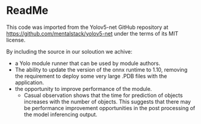 ﻿# ReadMe
This code was imported from the Yolov5-net GitHub repository at https://github.com/mentalstack/yolov5-net under the terms of its MIT license.

By including the source in our soloution we achive:

- a Yolo module runner that can be used by module authors.
- The ability to update the version of the onnx runtime to 1.10, removing the requirement to deploy some very large .PDB files with the application.
- the opportunity to improve performance of the module.  
  - Casual observation shows that the time for prediction of objects increases with the number of objects. This suggests that there may be performance improvement opportunities in the post processing of the model inferencing output.

